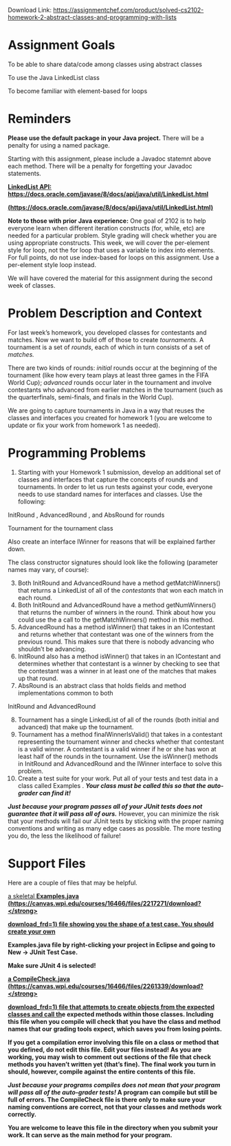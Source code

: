 Download Link: https://assignmentchef.com/product/solved-cs2102-homework-2-abstract-classes-and-programming-with-lists
<br>



<h1>Assignment Goals</h1>

To be able to share data/code among classes using abstract classes

To use the Java LinkedList class

To become familiar with element-based for loops

<h1>Reminders</h1>

<strong> Please use the default package in your Java project.</strong> There will be a penalty for using a named package.

Starting with this assignment, please include a Javadoc statemnt above each method. There will be a penalty for forgetting your Javadoc statements.

<a href="https://docs.oracle.com/javase/8/docs/api/java/util/LinkedList.html"><strong>LinkedList API:</strong></a> <a href="https://docs.oracle.com/javase/8/docs/api/java/util/LinkedList.html"><strong>https://docs.oracle.com/</strong></a><a href="https://docs.oracle.com/javase/8/docs/api/java/util/LinkedList.html"><strong>j</strong></a><a href="https://docs.oracle.com/javase/8/docs/api/java/util/LinkedList.html"><strong>avase/8/docs/api/</strong></a><a href="https://docs.oracle.com/javase/8/docs/api/java/util/LinkedList.html"><strong>j</strong></a><a href="https://docs.oracle.com/javase/8/docs/api/java/util/LinkedList.html"><strong>ava/util/LinkedList.html</strong></a>

<a href="https://docs.oracle.com/javase/8/docs/api/java/util/LinkedList.html"><strong>(https://docs.oracle.com/</strong></a><a href="https://docs.oracle.com/javase/8/docs/api/java/util/LinkedList.html"><strong>j</strong></a><a href="https://docs.oracle.com/javase/8/docs/api/java/util/LinkedList.html"><strong>avase/8/docs/api/</strong></a><a href="https://docs.oracle.com/javase/8/docs/api/java/util/LinkedList.html"><strong>j</strong></a><a href="https://docs.oracle.com/javase/8/docs/api/java/util/LinkedList.html"><strong>ava/util/LinkedList.html)</strong></a>

<strong>Note to those with prior Java experience:</strong> One goal of 2102 is to help everyone learn when different iteration constructs (for, while, etc) are needed for a particular problem. Style grading will check whether you are using appropriate constructs. This week, we will cover the per-element style for loop, not the for loop that uses a variable to index into elements. For full points, do not use index-based for loops on this assignment. Use a per-element style loop instead.

We will have covered the material for this assignment during the second week of classes.

<h1>Problem Description and Context</h1>

For last week’s homework, you developed classes for contestants and matches. Now we want to build off of those to create <em>tournaments. </em>A tournament is a set of <em>rounds</em>, each of which in turn consists of a set of <em>matches. </em>

There are two kinds of rounds: <em>initial</em> rounds occur at the beginning of the tournament (like how every team plays at least three games in the FIFA World Cup); <em>advanced</em> rounds occur later in the tournament and involve contestants who advanced from earlier matches in the tournament (such as the quarterfinals, semi-finals, and finals in the World Cup).

We are going to capture tournaments in Java in a way that reuses the classes and interfaces you created for homework 1 (you are welcome to update or fix your work from homework 1 as needed).

<h1>Programming Problems</h1>

<ol>

 <li>Starting with your Homework 1 submission, develop an additional set of classes and interfaces that capture the concepts of rounds and tournaments. In order to let us run tests against your code, everyone needs to use standard names for interfaces and classes. Use the following:</li>

</ol>

InitRound , AdvancedRound , and AbsRound for rounds

Tournament for the tournament class

Also create an interface IWinner for reasons that will be explained farther down.

The class constructor signatures should look like the following (parameter names may vary, of course):

<ol start="3">

 <li>Both InitRound and AdvancedRound have a method getMatchWinners() that returns a LinkedList of all of the <em>contestants</em> that won each match in each round.</li>

 <li>Both InitRound and AdvancedRound have a method getNumWinners() that returns the number of winners in the round. Think about how you could use the a call to the getMatchWinners() method in this method.</li>

 <li>AdvancedRound has a method isWinner() that takes in an IContestant and returns whether that contestant was one of the winners from the previous round. This makes sure that there is nobody advancing who shouldn’t be advancing.</li>

 <li>InitRound also has a method isWinner() that takes in an IContestant and determines whether that contestant is a winner by checking to see that the contestant was a winner in at least one of the matches that makes up that round.</li>

 <li>AbsRound is an abstract class that holds fields and method implementations common to both</li>

</ol>

InitRound and AdvancedRound

<ol start="8">

 <li>Tournament has a single LinkedList of all of the rounds (both initial and advanced) that make up the tournament.</li>

 <li>Tournament has a method finalWinnerIsValid() that takes in a contestant representing the tournament winner and checks whether that contestant is a valid winner. A contestant is a valid winner if he or she has won at least half of the rounds in the tournament. Use the isWinner() methods in InitRound and AdvancedRound and the IWinner interface to solve this problem.</li>

 <li>Create a test suite for your work. Put all of your tests and test data in a class called Examples . <strong><em>Your class must be called this so that the auto-grader can find it!</em></strong></li>

</ol>

<strong><em>Just because your program passes all of your JUnit tests does not guarantee that it will pass all of ours.</em></strong> However, you can minimize the risk that your methods will fail our JUnit tests by sticking with the proper naming conventions and writing as many edge cases as possible. The more testing you do, the less the likelihood of failure!

<h1>Support Files</h1>

Here are a couple of files that may be helpful.

<a href="https://canvas.wpi.edu/courses/16466/files/2217271/download?download_frd=1">a skeletal </a><a href="https://canvas.wpi.edu/courses/16466/files/2217271/download?download_frd=1"><strong>Examples.</strong></a><a href="https://canvas.wpi.edu/courses/16466/files/2217271/download?download_frd=1"><strong>j</strong></a><a href="https://canvas.wpi.edu/courses/16466/files/2217271/download?download_frd=1"><strong>ava</strong></a> <a href="https://canvas.wpi.edu/courses/16466/files/2217271/download?download_frd=1"><strong> </strong></a><a href="https://canvas.wpi.edu/courses/16466/files/2217271/download?download_frd=1"><strong>(https://canvas.wpi.edu/courses/16466/files/2217271/download?</strong></a>

<a href="https://canvas.wpi.edu/courses/16466/files/2217271/download?download_frd=1"><strong>download_frd=1) </strong></a><a href="https://canvas.wpi.edu/courses/16466/files/2217271/download?download_frd=1">file showing you the shape of a test case. You should create your own</a>

Examples.java file by right-clicking your project in Eclipse and going to New -&gt; JUnit Test Case.

<strong>Make sure JUnit 4 is selected!</strong>

<a href="https://canvas.wpi.edu/courses/16466/files/2261339/download?download_frd=1">a </a><a href="https://canvas.wpi.edu/courses/16466/files/2261339/download?download_frd=1"><strong>CompileCheck.</strong></a><a href="https://canvas.wpi.edu/courses/16466/files/2261339/download?download_frd=1"><strong>j</strong></a><a href="https://canvas.wpi.edu/courses/16466/files/2261339/download?download_frd=1"><strong>ava</strong></a> <a href="https://canvas.wpi.edu/courses/16466/files/2261339/download?download_frd=1"><strong> </strong></a><a href="https://canvas.wpi.edu/courses/16466/files/2261339/download?download_frd=1"><strong>(https://canvas.wpi.edu/courses/16466/files/2261339/download?</strong></a>

<a href="https://canvas.wpi.edu/courses/16466/files/2261339/download?download_frd=1"><strong>download_frd=1) </strong></a><a href="https://canvas.wpi.edu/courses/16466/files/2261339/download?download_frd=1">file that attempts to create objects from the expected classes and call th</a>e expected methods within those classes. Including this file when you compile will check that you have the class and method names that our grading tools expect, which saves you from losing points.

If you get a compilation error involving this file on a class or method that you defined, <strong>do not edit this file. Edit your files instead!</strong> As you are working, you may wish to comment out sections of the file that check methods you haven’t written yet (that’s fine). The final work you turn in should, however, compile against the entire contents of this file.

<strong><em>Just because your programs compiles does not mean that your program will pass all of the auto-grader tests!</em></strong> A program can compile but still be full of errors. The CompileCheck file is there only to make sure your naming conventions are correct, not that your classes and methods work correctly.

You are welcome to leave this file in the directory when you submit your work. It can serve as the main method for your program.


